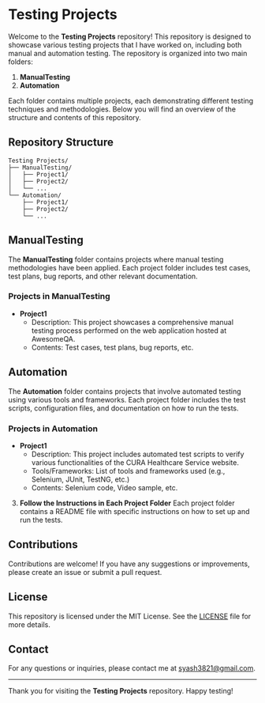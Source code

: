 # Testing Projects

Welcome to the **Testing Projects** repository! This repository is designed to showcase various testing projects that I have worked on, including both manual and automation testing. The repository is organized into two main folders:

1. **ManualTesting**
2. **Automation**

Each folder contains multiple projects, each demonstrating different testing techniques and methodologies. Below you will find an overview of the structure and contents of this repository.

## Repository Structure

```
Testing Projects/
├── ManualTesting/
│   ├── Project1/
│   ├── Project2/
│   └── ...
└── Automation/
    ├── Project1/
    ├── Project2/
    └── ...
```

## ManualTesting

The **ManualTesting** folder contains projects where manual testing methodologies have been applied. Each project folder includes test cases, test plans, bug reports, and other relevant documentation.

### Projects in ManualTesting

- **Project1**
  - Description: This project showcases a comprehensive manual testing process performed on the web application hosted at AwesomeQA.
  - Contents: Test cases, test plans, bug reports, etc.

## Automation

The **Automation** folder contains projects that involve automated testing using various tools and frameworks. Each project folder includes the test scripts, configuration files, and documentation on how to run the tests.

### Projects in Automation

- **Project1**
  - Description: This project includes automated test scripts to verify various functionalities of the CURA Healthcare Service website.
  - Tools/Frameworks: List of tools and frameworks used (e.g., Selenium, JUnit, TestNG, etc.)
  - Contents: Selenium code, Video sample, etc.

3. **Follow the Instructions in Each Project Folder**
   Each project folder contains a README file with specific instructions on how to set up and run the tests.

## Contributions

Contributions are welcome! If you have any suggestions or improvements, please create an issue or submit a pull request. 

## License

This repository is licensed under the MIT License. See the [LICENSE](LICENSE) file for more details.

## Contact

For any questions or inquiries, please contact me at [syash3821@gmail.com](mailto:syash3821@gmail.com).

---

Thank you for visiting the **Testing Projects** repository. Happy testing!
